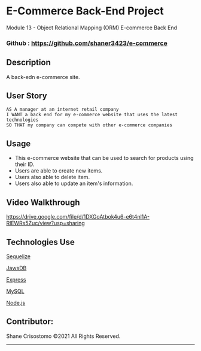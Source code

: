 # E-Commerce Back-End Project
Module 13 - Object Relational Mapping (ORM) E-commerce Back End

### Github : https://github.com/shaner3423/e-commerce

## Description
A back-edn e-commerce site.


## User Story
```
AS A manager at an internet retail company
I WANT a back end for my e-commerce website that uses the latest technologies
SO THAT my company can compete with other e-commerce companies
```

## Usage
- This e-commerce website that can be used to search for products using their ID.
- Users are able to create new items.
- Users also able to delete item.
- Users also able to update an item's information.

## Video Walkthrough
https://drive.google.com/file/d/1DXGoAtbok4u6-e6t4nl1A-RlEWRs5Zuc/view?usp=sharing



## Technologies Use
<p><a href="https://sequelize.org/">Sequelize</a></p>
<p><a href="https://www.jawsdb.com/">JawsDB</a></p>
<p><a href="https://expressjs.com/">Express</a></p>
<p><a href="https://www.mysql.com/">MySQL</a></p>
<p><a href="https://nodejs.org/">Node.js</a></p>


## Contributor:
Shane Crisostomo ©2021 All Rights Reserved.
- - -
